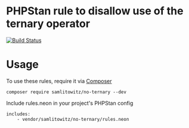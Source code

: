 # PHPStan rule to disallow use of the ternary operator
[![Build Status](https://travis-ci.org/samlitowitz/no-ternary.svg?branch=master)](https://travis-ci.org/samlitowitz/no-ternary)

# Usage
To use these rules, require it via [Composer](https://getcomposer.org/)
```
composer require samlitowitz/no-ternary --dev
```

Include rules.neon in your project's PHPStan config
```
includes:
    - vendor/samlitowitz/no-ternary/rules.neon
```
